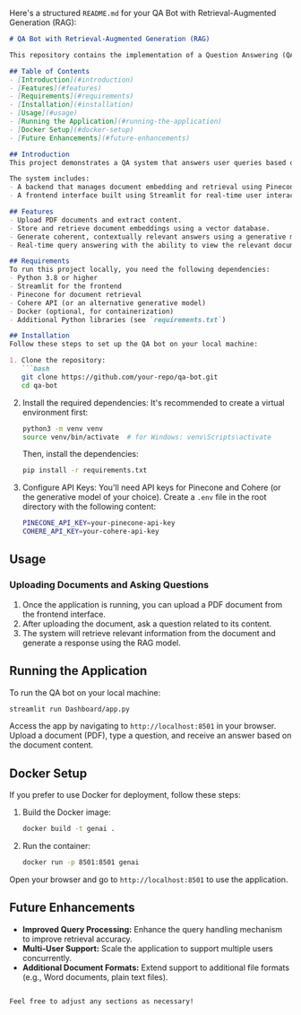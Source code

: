 Here's a structured `README.md` for your QA Bot with Retrieval-Augmented Generation (RAG):

```markdown
# QA Bot with Retrieval-Augmented Generation (RAG)

This repository contains the implementation of a Question Answering (QA) Bot powered by a Retrieval-Augmented Generation (RAG) model. The bot uses a vector database for efficient document retrieval and a generative model for producing coherent answers based on the content of the documents.

## Table of Contents
- [Introduction](#introduction)
- [Features](#features)
- [Requirements](#requirements)
- [Installation](#installation)
- [Usage](#usage)
- [Running the Application](#running-the-application)
- [Docker Setup](#docker-setup)
- [Future Enhancements](#future-enhancements)

## Introduction
This project demonstrates a QA system that answers user queries based on document content. It integrates a RAG model that uses document embeddings for retrieval and a generative model (like Cohere API) to generate answers.

The system includes:
- A backend that manages document embedding and retrieval using Pinecone DB.
- A frontend interface built using Streamlit for real-time user interaction.

## Features
- Upload PDF documents and extract content.
- Store and retrieve document embeddings using a vector database.
- Generate coherent, contextually relevant answers using a generative model.
- Real-time query answering with the ability to view the relevant document segments.

## Requirements
To run this project locally, you need the following dependencies:
- Python 3.8 or higher
- Streamlit for the frontend
- Pinecone for document retrieval
- Cohere API (or an alternative generative model)
- Docker (optional, for containerization)
- Additional Python libraries (see `requirements.txt`)

## Installation
Follow these steps to set up the QA bot on your local machine:

1. Clone the repository:
   ```bash
   git clone https://github.com/your-repo/qa-bot.git
   cd qa-bot
   ```

2. Install the required dependencies: It's recommended to create a virtual environment first:
   ```bash
   python3 -m venv venv
   source venv/bin/activate  # for Windows: venv\Scripts\activate
   ```
   Then, install the dependencies:
   ```bash
   pip install -r requirements.txt
   ```

3. Configure API Keys: You'll need API keys for Pinecone and Cohere (or the generative model of your choice). Create a `.env` file in the root directory with the following content:
   ```bash
   PINECONE_API_KEY=your-pinecone-api-key
   COHERE_API_KEY=your-cohere-api-key
   ```

## Usage
### Uploading Documents and Asking Questions
1. Once the application is running, you can upload a PDF document from the frontend interface.
2. After uploading the document, ask a question related to its content.
3. The system will retrieve relevant information from the document and generate a response using the RAG model.

## Running the Application
To run the QA bot on your local machine:
```bash
streamlit run Dashboard/app.py
```
Access the app by navigating to `http://localhost:8501` in your browser. Upload a document (PDF), type a question, and receive an answer based on the document content.

## Docker Setup
If you prefer to use Docker for deployment, follow these steps:

1. Build the Docker image:
   ```bash
   docker build -t genai .
   ```

2. Run the container:
   ```bash
   docker run -p 8501:8501 genai
   ```
Open your browser and go to `http://localhost:8501` to use the application.

## Future Enhancements
- **Improved Query Processing:** Enhance the query handling mechanism to improve retrieval accuracy.
- **Multi-User Support:** Scale the application to support multiple users concurrently.
- **Additional Document Formats:** Extend support to additional file formats (e.g., Word documents, plain text files).
```

Feel free to adjust any sections as necessary!
